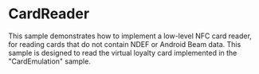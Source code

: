 CardReader
=====
This sample demonstrates how to implement a low-level NFC card reader, for reading cards that do not contain NDEF or Android Beam data. This sample is designed to read the virtual loyalty card implemented in the "CardEmulation" sample.

